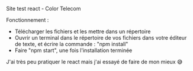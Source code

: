 Site test react - Color Telecom

Fonctionnement : 

- Télécharger les fichiers et les mettre dans un répertoire
- Ouvrir un terminal dans le répertoire de vos fichiers dans votre éditeur de texte, et écrire la commande : "npm install" 
- Faire "npm start", une fois l'installation terminée


J'ai très peu pratiquer le react mais j'ai essayé de faire de mon mieux :sweat_smile:
